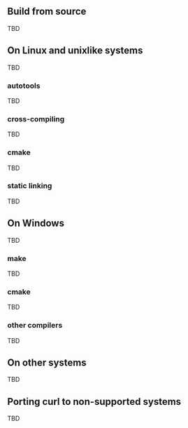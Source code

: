 ## Build from source

TBD

## On Linux and unixlike systems

TBD

### autotools

TBD

### cross-compiling

TBD

### cmake

TBD

### static linking

TBD

## On Windows

TBD

### make

TBD

### cmake

TBD

### other compilers

TBD

## On other systems

TBD

## Porting curl to non-supported systems

TBD
